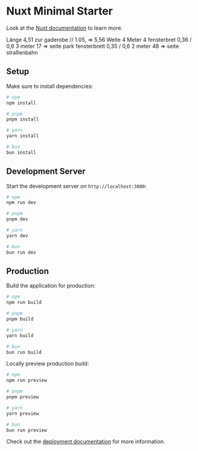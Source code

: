 # Nuxt Minimal Starter

Look at the [Nuxt documentation](https://nuxt.com/docs/getting-started/introduction) to learn more.

Länge 4,51 zur gaderobe // 1.05, => 5,56
Weite 4 Meter 4
fensterbret 0,36 / 0,6
3 meter 17 => seite park
fensterbrett 0,35 / 0,6
2 meter 48 => seite straßenbahn

## Setup

Make sure to install dependencies:

```bash
# npm
npm install

# pnpm
pnpm install

# yarn
yarn install

# bun
bun install
```

## Development Server

Start the development server on `http://localhost:3000`:

```bash
# npm
npm run dev

# pnpm
pnpm dev

# yarn
yarn dev

# bun
bun run dev
```

## Production

Build the application for production:

```bash
# npm
npm run build

# pnpm
pnpm build

# yarn
yarn build

# bun
bun run build
```

Locally preview production build:

```bash
# npm
npm run preview

# pnpm
pnpm preview

# yarn
yarn preview

# bun
bun run preview
```

Check out the [deployment documentation](https://nuxt.com/docs/getting-started/deployment) for more information.
